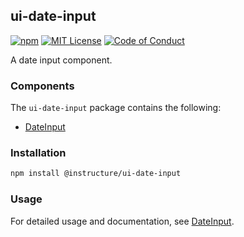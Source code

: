 ## ui-date-input

[![npm][npm]][npm-url]
[![MIT License][license-badge]][license]
[![Code of Conduct][coc-badge]][coc]

A date input component.

### Components

The `ui-date-input` package contains the following:

- [DateInput](DateInput)

### Installation

```sh
npm install @instructure/ui-date-input
```

### Usage

For detailed usage and documentation, see [DateInput](DateInput).

[npm]: https://img.shields.io/npm/v/@instructure/ui-date-input.svg
[npm-url]: https://npmjs.com/package/@instructure/ui-date-input
[license-badge]: https://img.shields.io/npm/l/instructure-ui.svg?style=flat-square
[license]: https://github.com/instructure/instructure-ui/blob/master/LICENSE.md
[coc-badge]: https://img.shields.io/badge/code%20of-conduct-ff69b4.svg?style=flat-square
[coc]: https://github.com/instructure/instructure-ui/blob/master/CODE_OF_CONDUCT.md

